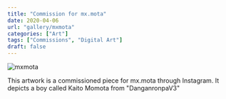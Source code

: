 ```yaml
---
title: "Commission for mx.mota"
date: 2020-04-06
url: "gallery/mxmota"
categories: ["Art"]
tags: ["Commissions", "Digital Art"]
draft: false
---
```


![mxmota](/images/post/2020/mxmota.png)

This artwork is a commissioned piece for mx.mota through Instagram. It depicts a boy called Kaito Momota from "DanganronpaV3"
